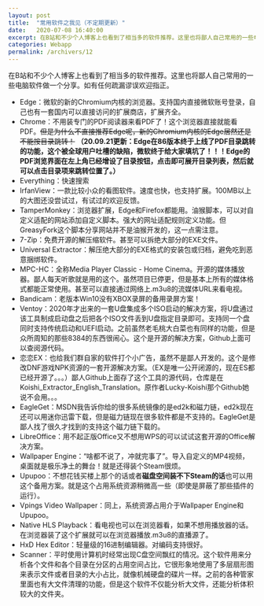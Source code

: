 ```yaml
---
layout: post
title:  "常用软件之我见（不定期更新）"
date:   2020-07-08 16:40:00
excerpt: 在B站和不少个人博客上也看到了相当多的软件推荐。这里也将鄙人自己常用的一些电脑软件做一个分享。如有任何疏漏谬误欢迎指正。
categories: Webapp
permalink: /archivers/12
---
```


在B站和不少个人博客上也看到了相当多的软件推荐。这里也将鄙人自己常用的一些电脑软件做一个分享。如有任何疏漏谬误欢迎指正。
* Edge：微软的新的Chromium内核的浏览器。支持国内直接微软账号登录，自己也有一套国内可以直接访问的扩展商店，扩展齐全。
* Chrome：不用装专门的PDF阅读器来看PDF了！这个浏览器直接就能看PDF。~~但是为什么不直接推荐Edge呢，新的Chromium内核的Edge居然还是不能按目录跳转！~~ **（20.09.21更新：Edge在86版本终于上线了PDF目录跳转的功能，这个被全球用户吐槽的缺陷，微软终于给大家填坑了！！！Edge的PDF浏览界面在左上角已经增设了目录按钮，点击即可展开目录列表，然后就可以点击目录项来跳转位置了。）**
* Everything：快速搜索
* IrfanView：一款比较小众的看图软件。速度也快，也支持扩展。100MB以上的大图还没尝试过，有试过的欢迎反馈。
* TamperMonkey：浏览器扩展，Edge和Firefox都能用。油猴脚本，可以对自定义适配的网站添加自定义脚本。强大的网址适配规则定义功能。但GreasyFork这个脚本分享网站并不是油猴开发的，这一点需注意。
* 7-Zip：免费开源的解压缩软件。甚至可以拆绝大部分的EXE文件。
* Universal Extractor：解压绝大部分的EXE格式的安装包或归档，避免吃到恶意捆绑软件。
* MPC-HC：全称Media Player Classic - Home Cinema。开源的媒体播放器。鄙人每天听歌就是用的这个。虽然项目已停更，但是基本上所有的媒体格式都能正常使用。甚至可以直接通过网络上.m3u8的流媒体URL来看电视。
* Bandicam：老版本Win10没有XBOX录屏的备用录屏方案！
* Ventoy：2020年才出来的一套U盘集成多个ISO启动的解决方案，将U盘通过该工具制成启动盘之后把各个ISO文件丢到U盘指定目录即可。支持同一个盘同时支持传统启动和UEFI启动。之前虽然老毛桃大白菜也有同样的功能，但是众所周知的那些8384的东西很闹心。这个是开源的解决方案，Github上面可以查阅源代码。
* 恋恋EX：也给我们群自家的软件打个小广告，虽然不是鄙人开发的。这个是修改DNF游戏NPK资源的一套开源解决方案。（EX是唯一公开闭源的，现在ES都已经开源了。。。）鄙人Github上面存了这个工具的源代码，仓库是在Koishi_Extractor_English_Translation。原作者Lucky-Koishi那个Github她说不会用。。。
* EagleGet：MSDN我告诉你给的很多系统镜像的是ed2k和磁力链，ed2k现在还可以用迷你迅雷下载，但是磁力链现在很多软件都是不支持的。EagleGet是鄙人找了很久才找到的支持这个磁力链下载的。
* LibreOffice：用不起正版Office又不想用WPS的可以试试这套开源的Office解决方案。
* Wallpaper Engine：“啥都不说了，冲就完事了”。导入自定义的MP4视频，桌面就是极乐净土的舞台！就是还得装个Steam很烦。
* Upupoo：不想花钱买楼上那个的话或者**磁盘空间装不下Steam的话**也可以用这个备用方案。就是这个占用系统资源稍微高一些（即使是屏蔽了那些插件的运行）。
* Vpings Video Wallpaper：同上，系统资源占用介于Wallpaper Engine和Upupoo。
* Native HLS Playback：看电视也可以在浏览器看，如果不想用播放器的话。在浏览器装了这个扩展就可以在浏览器播放.m3u8的直播源了。
* HxD Hex Editor：轻量级的16进制编辑器。对编码支持很好。
* Scanner：平时使用计算机时经常出现C盘空间飘红的情况。这个软件用来分析各个文件和各个目录在分区的占用空间占比，它很形象地使用了多层扇形图来表示文件或者目录的大小占比，就像机械硬盘的碟片一样。之前的各种管家里面也有大文件清理的功能，但是这个软件不仅能分析大文件，还能分析体积较大的文件夹。 
